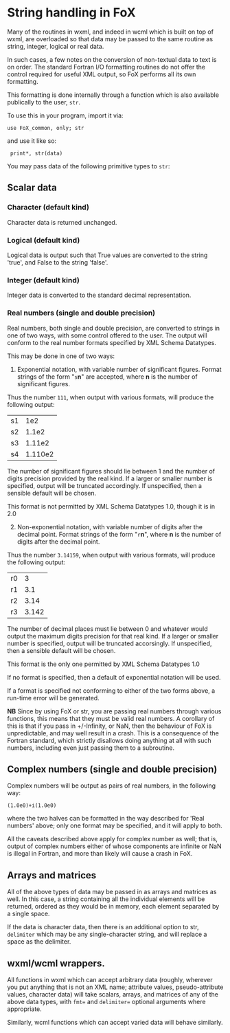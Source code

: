 # String handling in FoX

Many of the routines in wxml, and indeed in wcml which is built on top of wxml, are overloaded so that data may be passed to the same routine as string, integer, logical or real data.

In such cases, a few notes on the conversion of non-textual data to text is on order. The
standard Fortran I/O formatting routines do not offer the control required for useful XML output, so FoX performs all its own formatting.

This formatting is done internally through a function which is also available publically to the user, `str`.

To use this in your program, import it via:

    use FoX_common, only; str

and use it like so:

     print*, str(data)

You may pass data of the following primitive types to `str`:

## Scalar data

### Character (default kind)

Character data is returned unchanged.

### Logical (default kind)

Logical data is output such that True values are converted to the string 'true', and False to the string 'false'.

### Integer (default kind)

Integer data is converted to the standard decimal representation.

### Real numbers (single and double precision)

Real numbers, both single and double precision, are converted to strings in one of two ways, with some control offered to the user. The output will conform to the real number formats specified by XML Schema Datatypes.

This may be done in one of two ways:

 1. Exponential notation, with variable number of significant figures. Format strings of the form "`s`**n**"  are accepted, where **n** is the number of significant figures.

 Thus the number `111`, when output with various formats, will produce the following output:

<table class="format">
<tr>
  <td class="format"> s1 </td><td> 1e2 </td>
</tr><tr>
  <td> s2 </td><td> 1.1e2 </td>
</tr><tr>
  <td> s3 </td><td> 1.11e2 </td>
</tr><tr>
  <td> s4 </td><td> 1.110e2 </td>
</tr>
</table>

 The number of significant figures should lie between 1 and the number of digits precision provided by the real kind. If a larger or smaller number is specified, output will be truncated accordingly. If unspecified, then a sensible default will be chosen.

  This format is not permitted by XML Schema Datatypes 1.0, though it is in 2.0

 2. Non-exponential notation, with variable number of digits after the decimal point. Format strings of the form "`r`**n**", where **n** is the number of digits after the decimal point.

 Thus the number `3.14159`, when output with various formats, will produce the following output:

<table class="format">
<tr>
  <td> r0 </td><td> 3 </td>
</tr><tr>
  <td> r1 </td><td> 3.1</td>
</tr><tr>
  <td> r2 </td><td> 3.14</td>
</tr><tr>
  <td> r3 </td><td> 3.142 </td>
</tr>
</table>

 The number of decimal places must lie between 0 and whatever would output the maximum digits precision for that real kind.  If a larger or smaller number is specified, output will be truncated accorsingly. If unspecified, then a sensible default will be chosen.

 This format is the only one permitted by XML Schema Datatypes 1.0

 If no format is specified, then a default of exponential notation will be used.

 If a format is specified not conforming to either of the two forms above, a run-time error will be generated.

**NB** Since by using FoX or str, you are passing real numbers through various functions, this means that
       they must be valid real numbers. A corollary of this is that if you pass in +/-Infinity, or NaN, then
       the behaviour of FoX is unpredictable, and may well result in a crash. This is a consequence of the
       Fortran standard, which strictly disallows doing anything at all with such numbers, including even
       just passing them to a subroutine.

## Complex numbers (single and double precision)

Complex numbers will be output as pairs of real numbers, in the following way:

`(1.0e0)+i(1.0e0)`

where the two halves can be formatted in the way described for 'Real numbers' above; only one format may be specified, and it will apply to both.

All the caveats described above apply for complex number as well; that is, output of complex numbers either of whose components are infinite or NaN is illegal in Fortran, and more than likely will cause a crash in FoX.

## Arrays and matrices

All of the above types of data may be passed in as arrays and matrices as well. In this case, a string containing all the individual elements will be returned, ordered as they would be in memory, each element separated by a single space.

If the data is character data, then there is an additional option to str, `delimiter` which may be any single-character string, and will replace a space as the delimiter.

## wxml/wcml wrappers.

All functions in wxml which can accept arbitrary data (roughly, wherever you put anything that is not an XML name; attribute values, pseudo-attribute values, character data) will take scalars, arrays, and matrices of any of the above data types, with `fmt=` and `delimiter=` optional arguments where appropriate.

Similarly, wcml functions which can accept varied data will behave similarly.
